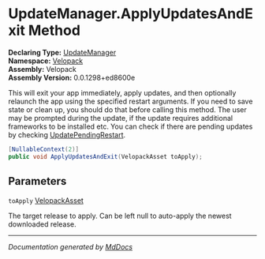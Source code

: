 ﻿<!--  
  <auto-generated>   
    The contents of this file were generated by a tool.  
    Changes to this file may be list if the file is regenerated  
  </auto-generated>   
-->

# UpdateManager.ApplyUpdatesAndExit Method

**Declaring Type:** [UpdateManager](../index.md)  
**Namespace:** [Velopack](../../index.md)  
**Assembly:** Velopack  
**Assembly Version:** 0.0.1298+ed8600e

This will exit your app immediately, apply updates, and then optionally relaunch the app using the specified  restart arguments. If you need to save state or clean up, you should do that before calling this method.  The user may be prompted during the update, if the update requires additional frameworks to be installed etc. You can check if there are pending updates by checking [UpdatePendingRestart](../properties/UpdatePendingRestart.md).

```csharp
[NullableContext(2)]
public void ApplyUpdatesAndExit(VelopackAsset toApply);
```

## Parameters

`toApply`  [VelopackAsset](../../VelopackAsset/index.md)

The target release to apply. Can be left null to auto\-apply the newest downloaded release.

___

*Documentation generated by [MdDocs](https://github.com/ap0llo/mddocs)*
